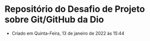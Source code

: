 # Repositório do Desafio de Projeto sobre Git/GitHub da Dio
* Criado em Quinta-Feira, 13 de janeiro de 2022 às 15:44
